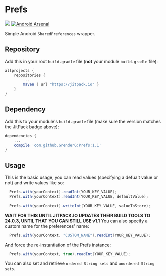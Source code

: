 # Prefs
[![](https://jitpack.io/v/GrenderG/Prefs.svg)](https://jitpack.io/#GrenderG/Prefs) [![Android Arsenal](https://img.shields.io/badge/Android%20Arsenal-Prefs-brightgreen.svg?style=flat)](https://android-arsenal.com/details/1/3570)

Simple Android `SharedPreferences` wrapper.

Repository
--

Add this in your root `build.gradle` file (**not** your module `build.gradle` file):

```gradle
allprojects {
	repositories {
		...
		maven { url "https://jitpack.io" }
	}
}
```

Dependency
--

Add this to your module's `build.gradle` file (make sure the version matches the JitPack badge above):

```gradle
dependencies {
	...
	compile 'com.github.GrenderG:Prefs:1.1'
}
```

Usage
--
This is the basic usage, you can read values (specifying a defualt value or not) and write values like so:
``` java
  Prefs.with(yourContext).readInt(YOUR_KEY_VALUE);
  Prefs.with(yourContext).readInt(YOUR_KEY_VALUE, defaultValue);
  
  Prefs.with(yourContext).writeInt(YOUR_KEY_VALUE, valueToStore);
```
**WAIT FOR THIS UNTIL JITPACK.IO UPDATES THEIR BUILD TOOLS TO 24.0.3, UNTIL THAT YOU CAN STILL USE v1.1**
You can also specify a custom name for the preferences' name:
``` java
  Prefs.with(yourContext, "CUSTOM_NAME").readInt(YOUR_KEY_VALUE);
```
And force the re-instantiation of the Prefs instance:
``` java
  Prefs.with(yourContext, true).readInt(YOUR_KEY_VALUE);
```
You can also set and retrieve `ordered String sets` and `unordered String sets`.
